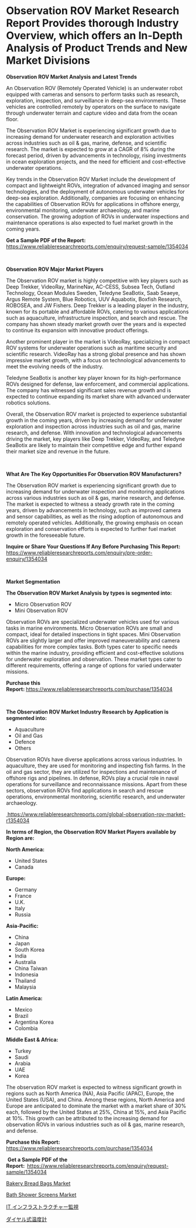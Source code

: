 <p><h1>Observation ROV Market Research Report Provides thorough Industry Overview, which offers an In-Depth Analysis of Product Trends and New Market Divisions</h1></p><p><strong>Observation ROV Market Analysis and Latest Trends</strong></p>
<p><p>An Observation ROV (Remotely Operated Vehicle) is an underwater robot equipped with cameras and sensors to perform tasks such as research, exploration, inspection, and surveillance in deep-sea environments. These vehicles are controlled remotely by operators on the surface to navigate through underwater terrain and capture video and data from the ocean floor.</p><p>The Observation ROV Market is experiencing significant growth due to increasing demand for underwater research and exploration activities across industries such as oil & gas, marine, defense, and scientific research. The market is expected to grow at a CAGR of 8% during the forecast period, driven by advancements in technology, rising investments in ocean exploration projects, and the need for efficient and cost-effective underwater operations.</p><p>Key trends in the Observation ROV Market include the development of compact and lightweight ROVs, integration of advanced imaging and sensor technologies, and the deployment of autonomous underwater vehicles for deep-sea exploration. Additionally, companies are focusing on enhancing the capabilities of Observation ROVs for applications in offshore energy, environmental monitoring, underwater archaeology, and marine conservation. The growing adoption of ROVs in underwater inspections and maintenance operations is also expected to fuel market growth in the coming years.</p></p>
<p><strong>Get a Sample PDF of the Report:&nbsp;</strong> <a href="https://www.reliableresearchreports.com/enquiry/request-sample/1354034">https://www.reliableresearchreports.com/enquiry/request-sample/1354034</a></p>
<p>&nbsp;</p>
<p><strong>Observation ROV Major Market Players</strong></p>
<p><p>The Observation ROV market is highly competitive with key players such as Deep Trekker, VideoRay, MarineNav, AC-CESS, Subsea Tech, Outland Technology, Ocean Modules Sweden, Teledyne SeaBotix, Saab Seaeye, Argus Remote System, Blue Robotics, UUV Aquabotix, Boxfish Research, ROBOSEA, and JW Fishers. Deep Trekker is a leading player in the industry, known for its portable and affordable ROVs, catering to various applications such as aquaculture, infrastructure inspection, and search and rescue. The company has shown steady market growth over the years and is expected to continue its expansion with innovative product offerings.</p><p>Another prominent player in the market is VideoRay, specializing in compact ROV systems for underwater operations such as maritime security and scientific research. VideoRay has a strong global presence and has shown impressive market growth, with a focus on technological advancements to meet the evolving needs of the industry.</p><p>Teledyne SeaBotix is another key player known for its high-performance ROVs designed for defense, law enforcement, and commercial applications. The company has witnessed significant sales revenue growth and is expected to continue expanding its market share with advanced underwater robotics solutions.</p><p>Overall, the Observation ROV market is projected to experience substantial growth in the coming years, driven by increasing demand for underwater exploration and inspection across industries such as oil and gas, marine research, and defense. With innovation and technological advancements driving the market, key players like Deep Trekker, VideoRay, and Teledyne SeaBotix are likely to maintain their competitive edge and further expand their market size and revenue in the future.</p></p>
<p>&nbsp;</p>
<p><strong>What Are The Key Opportunities For Observation ROV Manufacturers?</strong></p>
<p><p>The Observation ROV market is experiencing significant growth due to increasing demand for underwater inspection and monitoring applications across various industries such as oil & gas, marine research, and defense. The market is expected to witness a steady growth rate in the coming years, driven by advancements in technology, such as improved camera and sensor capabilities, as well as the rising adoption of autonomous and remotely operated vehicles. Additionally, the growing emphasis on ocean exploration and conservation efforts is expected to further fuel market growth in the foreseeable future.</p></p>
<p><strong>Inquire or Share Your Questions If Any Before Purchasing This Report:</strong> <a href="https://www.reliableresearchreports.com/enquiry/pre-order-enquiry/1354034">https://www.reliableresearchreports.com/enquiry/pre-order-enquiry/1354034</a></p>
<p>&nbsp;</p>
<p><strong>Market Segmentation</strong></p>
<p><strong>The Observation ROV Market Analysis by types is segmented into:</strong></p>
<p><ul><li>Micro Observation ROV</li><li>Mini Observation ROV</li></ul></p>
<p><p>Observation ROVs are specialized underwater vehicles used for various tasks in marine environments. Micro Observation ROVs are small and compact, ideal for detailed inspections in tight spaces. Mini Observation ROVs are slightly larger and offer improved maneuverability and camera capabilities for more complex tasks. Both types cater to specific needs within the marine industry, providing efficient and cost-effective solutions for underwater exploration and observation. These market types cater to different requirements, offering a range of options for varied underwater missions.</p></p>
<p><strong>Purchase this Report:&nbsp;</strong><a href="https://www.reliableresearchreports.com/purchase/1354034">https://www.reliableresearchreports.com/purchase/1354034</a></p>
<p>&nbsp;</p>
<p><strong>The Observation ROV Market Industry Research by Application is segmented into:</strong></p>
<p><ul><li>Aquaculture</li><li>Oil and Gas</li><li>Defence</li><li>Others</li></ul></p>
<p><p>Observation ROVs have diverse applications across various industries. In aquaculture, they are used for monitoring and inspecting fish farms. In the oil and gas sector, they are utilized for inspections and maintenance of offshore rigs and pipelines. In defense, ROVs play a crucial role in naval operations for surveillance and reconnaissance missions. Apart from these sectors, observation ROVs find applications in search and rescue operations, environmental monitoring, scientific research, and underwater archaeology.</p></p>
<p><a href="https://www.reliableresearchreports.com/global-observation-rov-market-r1354034">&nbsp;https://www.reliableresearchreports.com/global-observation-rov-market-r1354034</a></p>
<p><strong>In terms of Region, the Observation ROV Market Players available by Region are:</strong></p>
<p>
    <p> <strong> North America: </strong>
        <ul>
            <li>United States</li>
            <li>Canada</li>
        </ul>
        </p> 
    <p> <strong> Europe: </strong>
        <ul>
            <li>Germany</li>
            <li>France</li>
            <li>U.K.</li>
            <li>Italy</li>
            <li>Russia</li>
        </ul>
        </p> 
    <p> <strong> Asia-Pacific: </strong>
        <ul>
            <li>China</li>
            <li>Japan</li>
            <li>South Korea</li>
            <li>India</li>
            <li>Australia</li>
            <li>China Taiwan</li>
            <li>Indonesia</li>
            <li>Thailand</li>
            <li>Malaysia</li>
        </ul>
        </p> 
    <p> <strong> Latin America: </strong>
        <ul>
            <li>Mexico</li>
            <li>Brazil</li>
            <li>Argentina Korea</li>
            <li>Colombia</li>
        </ul>
        </p> 
    <p> <strong> Middle East & Africa: </strong>
        <ul>
            <li>Turkey</li>
            <li>Saudi</li>
            <li>Arabia</li>
            <li>UAE</li>
            <li>Korea</li>
        </ul>
    </p>
    </p>
<p><p>The observation ROV market is expected to witness significant growth in regions such as North America (NA), Asia Pacific (APAC), Europe, the United States (USA), and China. Among these regions, North America and Europe are anticipated to dominate the market with a market share of 30% each, followed by the United States at 25%, China at 15%, and Asia Pacific at 10%. This growth can be attributed to the increasing demand for observation ROVs in various industries such as oil & gas, marine research, and defense.</p></p>
<p><strong>Purchase this Report: </strong><a href="https://www.reliableresearchreports.com/purchase/1354034">https://www.reliableresearchreports.com/purchase/1354034</a></p>
<p>&nbsp;<strong>Get a Sample PDF of the Report:&nbsp;&nbsp;</strong><a href="https://www.reliableresearchreports.com/enquiry/request-sample/1354034">https://www.reliableresearchreports.com/enquiry/request-sample/1354034</a></p>
<p><strong></strong></p>
<p><p><a href="https://www.linkedin.com/pulse/bakery-bread-bags-market-outlook-industry-overview-forecast-ck2je?trackingId=h8Xz5KaOPVtQhA0UILzFTA%3D%3D">Bakery Bread Bags Market</a></p><p><a href="https://www.linkedin.com/pulse/analyzing-bath-shower-screens-market-global-industry-perspective-yd7se?trackingId=JIP%2Bb5s9pu0JS7GyKlE97Q%3D%3D">Bath Shower Screens Market</a></p><p><a href="https://medium.com/@arimuller2009/it%E3%82%A4%E3%83%B3%E3%83%95%E3%83%A9%E3%83%A2%E3%83%8B%E3%82%BF%E3%83%AA%E3%83%B3%E3%82%B0%E5%B8%82%E5%A0%B4%E3%81%AE%E8%A6%8F%E6%A8%A1%E3%81%A8%E5%B8%82%E5%A0%B4%E5%8B%95%E5%90%91-%E5%AE%8C%E5%85%A8%E3%81%AA%E7%94%A3%E6%A5%AD%E6%A6%82%E8%A6%81-2024%E5%B9%B4%E3%81%8B%E3%82%892031%E5%B9%B4-eebc7f60de61">IT インフラストラクチャー監視</a></p><p><a href="https://medium.com/@adaming121/%E3%83%80%E3%82%A4%E3%83%A4%E3%83%AB%E5%BC%8F%E6%B8%A9%E5%BA%A6%E8%A8%88%E5%B8%82%E5%A0%B4%E8%AA%BF%E6%9F%BB%E3%83%AC%E3%83%9D%E3%83%BC%E3%83%88-%E3%81%9D%E3%81%AE%E6%AD%B4%E5%8F%B2%E3%81%A82031%E5%B9%B4%E3%81%BE%E3%81%A7%E3%81%AE%E4%BA%88%E6%B8%AC-3ed89f6a2f99">ダイヤル式温度計</a></p></p>